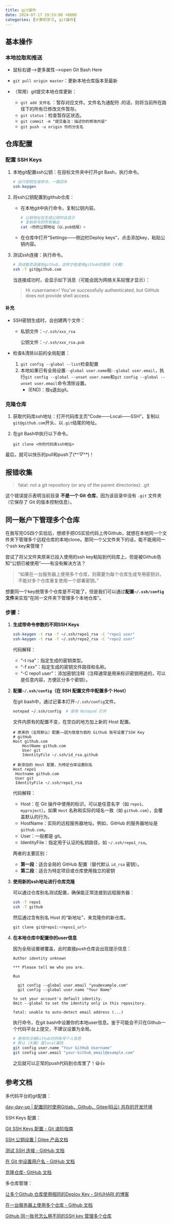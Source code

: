 ```yaml
---
title: git操作
date: 2024-07-17 19:53:00 +0800 
categories: [计算机学习, git操作]
---
```


## 基本操作

### 本地拉取和推送

- 鼠标右键——>更多属性——>open Git Bash Here  

- `git pull origin master`：更新本地仓库版本至最新  
- （常用）git提交本地仓库更新：  

  - `git add 文件名` ：暂存对应文件。文件名为通配符`.`的话，则将当前所在路径下的所有已修改文件暂存。  
  - `git status`：检查暂存区状态。
  - `git commit -m "提交备注：描述你的修改内容"`    
  - `git push -u origin 你的分支名` 

  

## 仓库配置

### 配置 SSH Keys

1. 本地git配置ssh公钥：在目标文件夹中打开git Bash，执行命令。

   ```bash
   # 运行密钥生成命令，一路回车
   ssh-keygen
   ```

2. 将ssh公钥配置到github仓库：

   - 在本地git中执行命令，复制公钥内容。

     ```bash
     # 公钥地址在生成公钥时会显示
     # 复制命令的所有输出
     cat <你的公钥地址（以.pub结尾）>
     ```

   - 在仓库中打开“Settings——侧边栏Deploy keys”，点击添加key，粘贴公钥内容。

3. 测试ssh连接：执行命令。

   ```bash
   # 测试能否连接到github，这样才能使用github的服务（大概）
   ssh -T git@github.com
   ```

   当连接成功时，会显示如下消息（可能会因为网络关系较慢才显示）：

   > Hi \<username>! You've successfully authenticated, but GitHub does not provide shell access.


#### 补充

- SSH密钥生成时，会创建两个文件：

  - 私钥文件：`~/.ssh/xxx_rsa`

    公钥文件：`~/.ssh/xxx_rsa.pub`

- 检查&清除以前的全局配置：
  1. `git config --global --list`检查配置
  2. 本地如果已有全局设置`--global user.name`和`--global user.email`，执行`git config --global --unset user.name`和`git config --global --unset user.email`命令清除设置。  
     - (END)：按`q`退出git。  

  

### 克隆仓库

1. 获取代码库ssh地址：打开代码库主页“Code——Local——SSH”，复制以`git@github.com`开头、以`.git`结尾的地址。

2. 在git Bash中执行以下命令。

   ```
   git clone <你的代码库ssh地址>
   ```

最后，就可以快乐的pull和push了(\**^▽^*\*)！



## 报错收集

> fatal: not a git repository (or any of the parent directories): .git

这个错误提示表明当前目录 **不是一个 Git 仓库**，因为该目录中没有 `.git` 文件夹（它保存了 Git 的版本控制信息）。



## 同一账户下管理多个仓库

在我写完OS四个实验后，想顺手把OS实验代码上传Github，就想在本地同一个文件夹下管理多个远程仓库的本地clone。那同一个父文件夹下的话，能不能用同一个ssh key来管理？

尝试了将父文件夹原来已投入使用的ssh key粘贴到代码库上，但是被Github告知“公钥已被使用”——有没有解决方法？

> “如果在一台服务器上使用多个仓库，则需要为每个仓库生成专用密钥对。 不能对多个仓库重复使用一个部署密钥。”

想要同一个key统管多个仓库是不可能了，但是我们可以通过**配置`~/.ssh/config`文件**来实现“在同一文件夹下管理多个本地仓库”。

### 步骤：

1. **生成带命令参数的不同SSH Keys**

   ```bash
   ssh-keygen -t rsa -f ~/.ssh/repo1_rsa -C "repo1 user"
   ssh-keygen -t rsa -f ~/.ssh/repo2_rsa -C "repo2 user"
   ```

   代码解释：

   - “-t rsa”：指定生成的密钥类型。
   - “-f xxx”：指定生成的密钥文件路径和名称。
   - “-C repo1 user”：添加密钥注释（注释通常是用来标识密钥用途的，可以是任意内容，方便区分多个密钥）。

2. **配置`~/.ssh/config`（在 SSH 配置文件中配置多个 Host）**

   在git bash中，通过记事本打开`~/.ssh/config`文件。

   ```bash
   notepad ~/.ssh/config  # 使用 Notepad 打开
   ```

   文件内原有的配置不变，在空白的地方加上新的 Host 配置。

   ```
   # 原来的（全局默认）配置——因为我曾为我的 Github 账号设置了SSH Key
   # gitHub
   Host github.com
       HostName github.com
       User git
       IdentityFile ~/.ssh/id_rsa.github
       
   # 新添加的 Host 配置，为特定仓库设置别名
   Host repo1
   	Hostname github.com
   	User git
   	IdentityFile ~/.ssh/repo1_rsa
   ```

   代码解释：

   - Host：在 Git 操作中使用的标识，可以是任意名字（如 `repo1`、`myproject`）。如果 `Host` 名称和实际的域名一致（如 `github.com`），会覆盖默认的行为。
   - HostName：实际的远程服务器地址。例如，GitHub 的服务器地址是 `github.com`。
   - User：一般都是 git。
   - IdentityFile：指定用于认证的私钥路径，如 `~/.ssh/repo1_rsa`。

   

   两者的主要区别：

   - **第一段**：适合全局的 GitHub 配置（替代默认 `id_rsa` 密钥）。
   - **第二段**：适合为特定项目或仓库使用独立的密钥  

3. **使用新的ssh地址进行仓库克隆**

   可以通过仓库别名测试配置，确保能正常连接到远程服务器：

   ```bash
   ssh -T repo1
   ssh -T github
   ```

   然后通过含有别名 Host 的“新地址”，来克隆你的新仓库。

   ```bash
   git clone git@repo1:<repos1_url>
   ```

4. **在本地仓库中配置你的user信息**

   因为全局设置被覆盖，此时直接push仓库会出现提示信息：

   ```
   Author identity unknown
   
   *** Please tell me who you are.
   
   Run
   
     git config --global user.email "you@example.com"
     git config --global user.name "Your Name"
   
   to set your account's default identity.
   Omit --global to set the identity only in this repository.
   
   fatal: unable to auto-detect email address (...)
   ```

   执行命令，在git bash中设置你的本地user信息。鉴于可能会不只在Github一个代码平台上提交，不建议设置为全局。

   ```bash
   # 使用你注册Github时的账号个人信息
   # 默认（大概）是local属性
   git config user.name "Your GitHub Username"
   git config user.email "your-Github_email@example.com"
   ```

   之后就可以正常的push代码到仓库里了！:smiley::+1:

  

  

## 参考文档

多代码平台的git配置：

[day-day-up \| 配置同时使用Gitlab、Github、Gitee(码云) 共存的开发环境](https://github.com/mr-dragon/day-day-up/blob/master/z-archive/document/configure-gitlab-github-gitee-development-environment.md)

  

SSH Keys 配置：

[Git SSH Keys 配置 - Git 进阶指南](https://gb.yekai.net/concepts/ssh-keys)

[SSH 公钥设置 \| Gitee 产品文档](https://help.gitee.com/base/account/SSH公钥设置) 

[测试 SSH 连接 - GitHub 文档](https://docs.github.com/zh/authentication/connecting-to-github-with-ssh/testing-your-ssh-connection)

[在 Git 中设置用户名 - GitHub 文档 ](https://docs.github.com/zh/get-started/getting-started-with-git/setting-your-username-in-git) 

[克隆仓库- GitHub 文档](https://docs.github.com/zh/repositories/creating-and-managing-repositories/cloning-a-repository)

  

多仓库管理：  

[让多个Github 仓库使用相同的Deploy Key - SHUHARI 的博客](https://shuhari.dev/blog/2019/11/github-multi-deploy-key)

[在一台服务器上使用多个仓库 - Github 文档](https://docs.github.com/zh/enterprise-cloud@latest/authentication/connecting-to-github-with-ssh/managing-deploy-keys#using-multiple-repositories-on-one-server)

[Github 同一账号怎么用不同的SSH key 管理多个仓库](https://juejin.cn/post/7428985207804657673)


